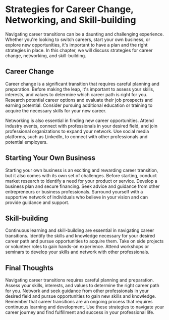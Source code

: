 Strategies for Career Change, Networking, and Skill-building
======================================================================================================

Navigating career transitions can be a daunting and challenging experience. Whether you're looking to switch careers, start your own business, or explore new opportunities, it's important to have a plan and the right strategies in place. In this chapter, we will discuss strategies for career change, networking, and skill-building.

Career Change
-------------

Career change is a significant transition that requires careful planning and preparation. Before making the leap, it's important to assess your skills, interests, and values to determine which career path is right for you. Research potential career options and evaluate their job prospects and earning potential. Consider pursuing additional education or training to acquire the necessary skills for your new career.

Networking is also essential in finding new career opportunities. Attend industry events, connect with professionals in your desired field, and join professional organizations to expand your network. Use social media platforms, such as LinkedIn, to connect with other professionals and potential employers.

Starting Your Own Business
--------------------------

Starting your own business is an exciting and rewarding career transition, but it also comes with its own set of challenges. Before starting, conduct market research to identify a need for your product or service. Develop a business plan and secure financing. Seek advice and guidance from other entrepreneurs or business professionals. Surround yourself with a supportive network of individuals who believe in your vision and can provide guidance and support.

Skill-building
--------------

Continuous learning and skill-building are essential in navigating career transitions. Identify the skills and knowledge necessary for your desired career path and pursue opportunities to acquire them. Take on side projects or volunteer roles to gain hands-on experience. Attend workshops or seminars to develop your skills and network with other professionals.

Final Thoughts
--------------

Navigating career transitions requires careful planning and preparation. Assess your skills, interests, and values to determine the right career path for you. Network and seek guidance from other professionals in your desired field and pursue opportunities to gain new skills and knowledge. Remember that career transitions are an ongoing process that requires continuous learning and development. Use these strategies to navigate your career journey and find fulfillment and success in your professional life.
